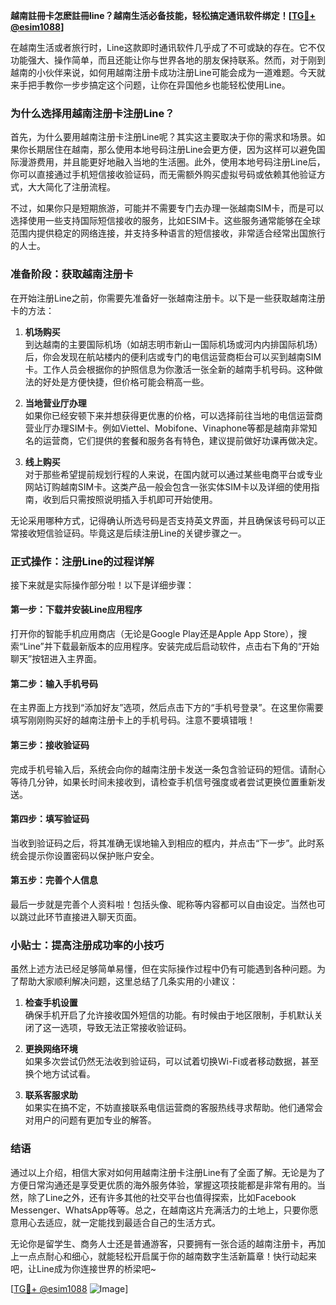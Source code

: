 **越南註冊卡怎麽註冊line？越南生活必备技能，轻松搞定通讯软件绑定！[[TG💪+ @esim1088](https://t.me/s/esim1088)]**

在越南生活或者旅行时，Line这款即时通讯软件几乎成了不可或缺的存在。它不仅功能强大、操作简单，而且还能让你与世界各地的朋友保持联系。然而，对于刚到越南的小伙伴来说，如何用越南注册卡成功注册Line可能会成为一道难题。今天就来手把手教你一步步搞定这个问题，让你在异国他乡也能轻松使用Line。

### **为什么选择用越南注册卡注册Line？**

首先，为什么要用越南注册卡注册Line呢？其实这主要取决于你的需求和场景。如果你长期居住在越南，那么使用本地号码注册Line会更方便，因为这样可以避免国际漫游费用，并且能更好地融入当地的生活圈。此外，使用本地号码注册Line后，你可以直接通过手机短信接收验证码，而无需额外购买虚拟号码或依赖其他验证方式，大大简化了注册流程。

不过，如果你只是短期旅游，可能并不需要专门去办理一张越南SIM卡，而是可以选择使用一些支持国际短信接收的服务，比如ESIM卡。这些服务通常能够在全球范围内提供稳定的网络连接，并支持多种语言的短信接收，非常适合经常出国旅行的人士。

### **准备阶段：获取越南注册卡**

在开始注册Line之前，你需要先准备好一张越南注册卡。以下是一些获取越南注册卡的方法：

1. **机场购买**  
   到达越南的主要国际机场（如胡志明市新山一国际机场或河内内排国际机场）后，你会发现在航站楼内的便利店或专门的电信运营商柜台可以买到越南SIM卡。工作人员会根据你的护照信息为你激活一张全新的越南手机号码。这种做法的好处是方便快捷，但价格可能会稍高一些。

2. **当地营业厅办理**  
   如果你已经安顿下来并想获得更优惠的价格，可以选择前往当地的电信运营商营业厅办理SIM卡。例如Viettel、Mobifone、Vinaphone等都是越南非常知名的运营商，它们提供的套餐和服务各有特色，建议提前做好功课再做决定。

3. **线上购买**  
   对于那些希望提前规划行程的人来说，在国内就可以通过某些电商平台或专业网站订购越南SIM卡。这类产品一般会包含一张实体SIM卡以及详细的使用指南，收到后只需按照说明插入手机即可开始使用。

无论采用哪种方式，记得确认所选号码是否支持英文界面，并且确保该号码可以正常接收短信验证码。毕竟这是后续注册Line的关键步骤之一。

### **正式操作：注册Line的过程详解**

接下来就是实际操作部分啦！以下是详细步骤：

#### **第一步：下载并安装Line应用程序**
打开你的智能手机应用商店（无论是Google Play还是Apple App Store），搜索“Line”并下载最新版本的应用程序。安装完成后启动软件，点击右下角的“开始聊天”按钮进入主界面。

#### **第二步：输入手机号码**
在主界面上方找到“添加好友”选项，然后点击下方的“手机号登录”。在这里你需要填写刚刚购买好的越南注册卡上的手机号码。注意不要填错哦！

#### **第三步：接收验证码**
完成手机号输入后，系统会向你的越南注册卡发送一条包含验证码的短信。请耐心等待几分钟，如果长时间未接收到，请检查手机信号强度或者尝试更换位置重新发送。

#### **第四步：填写验证码**
当收到验证码之后，将其准确无误地输入到相应的框内，并点击“下一步”。此时系统会提示你设置密码以保护账户安全。

#### **第五步：完善个人信息**
最后一步就是完善个人资料啦！包括头像、昵称等内容都可以自由设定。当然也可以跳过此环节直接进入聊天页面。

### **小贴士：提高注册成功率的小技巧**

虽然上述方法已经足够简单易懂，但在实际操作过程中仍有可能遇到各种问题。为了帮助大家顺利解决问题，这里总结了几条实用的小建议：

1. **检查手机设置**  
   确保手机开启了允许接收国外短信的功能。有时候由于地区限制，手机默认关闭了这一选项，导致无法正常接收验证码。

2. **更换网络环境**  
   如果多次尝试仍然无法收到验证码，可以试着切换Wi-Fi或者移动数据，甚至换个地方试试看。

3. **联系客服求助**  
   如果实在搞不定，不妨直接联系电信运营商的客服热线寻求帮助。他们通常会对用户的问题有更加专业的解答。

### **结语**

通过以上介绍，相信大家对如何用越南注册卡注册Line有了全面了解。无论是为了方便日常沟通还是享受更优质的海外服务体验，掌握这项技能都是非常有用的。当然，除了Line之外，还有许多其他的社交平台也值得探索，比如Facebook Messenger、WhatsApp等等。总之，在越南这片充满活力的土地上，只要你愿意用心去适应，就一定能找到最适合自己的生活方式。

无论你是留学生、商务人士还是普通游客，只要拥有一张合适的越南注册卡，再加上一点点耐心和细心，就能轻松开启属于你的越南数字生活新篇章！快行动起来吧，让Line成为你连接世界的桥梁吧~

[[TG💪+ @esim1088](https://t.me/s/esim1088) ![Image](https://i.postimg.cc/4NQfJmqS/Snipaste-2025-05-13-00-14-12.png)]